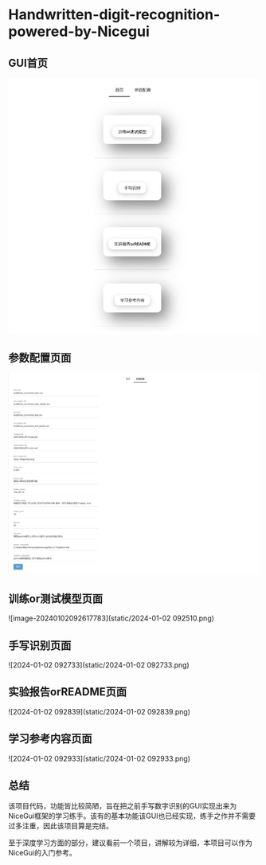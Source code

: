 # Handwritten-digit-recognition-powered-by-Nicegui

## GUI首页

![image-20240102092155402](static/89a581cafd83bd55c662644c326d54a3.png)

## 参数配置页面

![image-20240102092401688](static/{C43A54AE-5407-4bf3-96B5-6803E0009215}.png)

## 训练or测试模型页面

![image-20240102092617783](static/2024-01-02 092510.png)

## 手写识别页面

![2024-01-02 092733](static/2024-01-02 092733.png)

## 实验报告orREADME页面

![2024-01-02 092839](static/2024-01-02 092839.png)

## 学习参考内容页面

![2024-01-02 092933](static/2024-01-02 092933.png)

## 总结

该项目代码，功能皆比较简陋，旨在把之前手写数字识别的GUI实现出来为NiceGui框架的学习练手。该有的基本功能该GUI也已经实现，练手之作并不需要过多注重，因此该项目算是完结。

至于深度学习方面的部分，建议看前一个项目，讲解较为详细，本项目可以作为NiceGui的入门参考。
